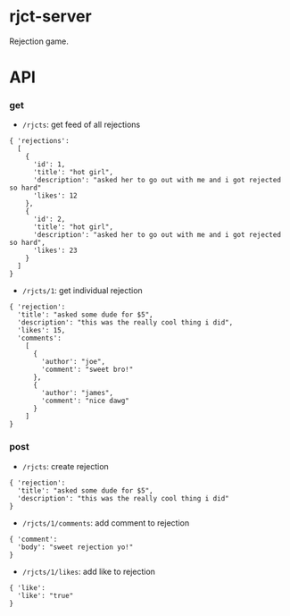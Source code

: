 # rjct-server
Rejection game.

# API
### get
* `/rjcts`: get feed of all rejections
````
{ 'rejections':
  [
    {
      'id': 1,
      'title': "hot girl",
      'description': "asked her to go out with me and i got rejected so hard"
      'likes': 12
    },
    {
      'id': 2,
      'title': "hot girl",
      'description': "asked her to go out with me and i got rejected so hard",
      'likes': 23
    }
  ]
}
````
* `/rjcts/1`: get individual rejection
````
{ 'rejection':
  'title': "asked some dude for $5",
  'description': "this was the really cool thing i did",
  'likes': 15,
  'comments':
    [
      {
        'author': "joe",
        'comment': "sweet bro!"
      },
      {
        'author': "james",
        'comment': "nice dawg"
      }
    ]
}

````
### post
* `/rjcts`: create rejection
````
{ 'rejection':
  'title': "asked some dude for $5",
  'description': "this was the really cool thing i did"
}
````
* `/rjcts/1/comments`: add comment to rejection
````
{ 'comment':
  'body': "sweet rejection yo!"
}
````
* `/rjcts/1/likes`: add like to rejection
````
{ 'like':
  'like': "true"
}
````

